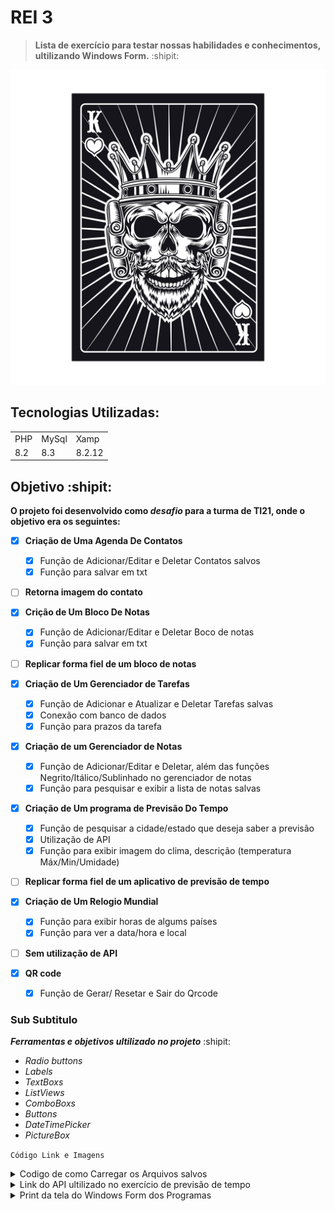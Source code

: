 # REI 3 
> **Lista de exercício para testar nossas habilidades e conhecimentos, ultilizando Windows Form.** :shipit:
 
![Rei 3](https://raw.githubusercontent.com/Arrowaaa/Rei-3/main/10761.jpg)

  

## Tecnologias Utilizadas:
<table>
  <tr>
    <td>PHP</td>
    <td>MySql</td>
   <td>Xamp</td>
  </tr>
  <tr>
    <td>8.2</td>
    <td>8.3</td>
   <td>8.2.12</td>
  </tr>
</table>

## Objetivo :shipit:


**O projeto foi desenvolvido como _desafio_ para a turma de TI21, onde o objetivo era os seguintes:**

- [x] **Criação de Uma Agenda De Contatos**
  - [x] Função de Adicionar/Editar e Deletar Contatos salvos
  - [x] Função para salvar em txt   
- [ ] **Retorna imagem do contato**

- [x] **Crição de Um Bloco De Notas**
  - [x] Função de Adicionar/Editar e Deletar Boco de notas
  - [x] Função para salvar em txt
- [ ] **Replicar forma fiel de um bloco de notas**

- [x] **Criação de Um Gerenciador de Tarefas**
  - [x] Função de Adicionar e Atualizar e Deletar Tarefas salvas
  - [x] Conexão com banco de dados
  - [x] Função para prazos da tarefa      

- [x] **Criação de um Gerenciador de Notas**
  - [x] Função de Adicionar/Editar e Deletar, além das funções Negrito/Itálico/Sublinhado no gerenciador de notas
  - [x] Função para pesquisar e exibir a lista de notas salvas
     
- [x] **Criação de Um programa de Previsão Do Tempo**
  - [x] Função de pesquisar a cidade/estado que deseja saber a previsão
  - [x] Utilização de API
  - [x] Função para exibir imagem do clima, descrição (temperatura Máx/Min/Umidade)
- [ ] **Replicar forma fiel de um aplicativo de previsão de tempo**

- [x] **Criação de Um Relogio Mundial**
  - [x] Função para exibir horas de algums países 
  - [x] Função para ver a data/hora e local
- [ ] **Sem utilização de API**
     
- [x] **QR code**
  - [x] Função de Gerar/ Resetar e Sair do Qrcode

          
### Sub Subtitulo

   ***Ferramentas e objetivos ultilizado no projeto*** :shipit:
-  *Radio buttons*
-  *Labels*
-  *TextBoxs*
-  *ListViews*
-  *ComboBoxs*
-  *Buttons*
-  *DateTimePicker*
-  *PictureBox*

  
` Código Link e Imagens `

<details>
  <summary>Codigo de como Carregar os Arquivos salvos</summary>
  
    if (File.Exists("nomes.txt"))
    {
        string[] nomes = File.ReadAllLines("nomes.txt");
        string[] numeros = File.ReadAllLines("numeros.txt");

        for (int i = 0; i < nomes.Length; i++)
        {
            ListViewItem item = new ListViewItem(nomes[i]);
            item.SubItems.Add(numeros[i]);
            listViewContatos.Items.Add(item);
        }
    }
   </details>
  
  
<details>
<summary>Link do API ultilizado no exercício de previsão de tempo </summary>
https://openweathermap.org/api
</details>

<details>
  <summary>Print da tela do Windows Form dos Programas</summary>

![Agenda de Contato](https://raw.githubusercontent.com/Arrowaaa/Rei-3/main/Agenda%20de%20Contato.PNG)

![Bloco de notas](https://raw.githubusercontent.com/Arrowaaa/Rei-3/main/Bloco%20de%20notas.PNG)

![Gerenciador de notas](https://raw.githubusercontent.com/Arrowaaa/Rei-3/main/Gerenciador%20de%20notas.PNG)

![Gerenciador de notas](https://raw.githubusercontent.com/Arrowaaa/Rei-3/main/Gerenciador-de-notas.PNG)

![Gerenciador de tarefas](https://raw.githubusercontent.com/Arrowaaa/Rei-3/main/Gerenciador%20de%20tarefas.PNG)

![Previsão do tempo](https://raw.githubusercontent.com/Arrowaaa/Rei-3/main/Previs%C3%A3o%20do%20tempo.PNG)

![Relógio mundial](https://raw.githubusercontent.com/Arrowaaa/Rei-3/main/relogio%20mundial.PNG)

![QRCode](https://raw.githubusercontent.com/Arrowaaa/Rei-3/main/Qrcode.PNG)

</details>







